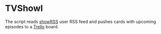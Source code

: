 TVShowl
=======

The script reads [showRSS](https://showrss.info/) user RSS feed and pushes
cards with upcoming episodes to a [Trello](https://trello.com/) board.
